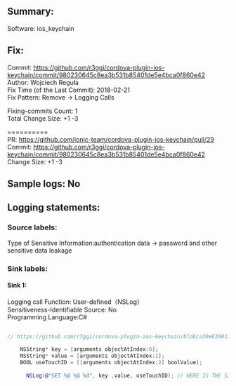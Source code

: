 ## Summary:  
Software: ios_keychain  
## Fix:  
Commit: https://github.com/r3ggi/cordova-plugin-ios-keychain/commit/980230645c8ea3b531b85401de5e4bca0f860e42  
Author: Wojciech Reguła  
Fix Time (of the Last Commit): 2018-02-21  
Fix Pattern: Remove -> Logging Calls  
  
  
Fixing-commits Count: 1  
Total Change Size: +1 -3  
  
==========  
PR: https://github.com/ionic-team/cordova-plugin-ios-keychain/pull/29  
Commit: https://github.com/r3ggi/cordova-plugin-ios-keychain/commit/980230645c8ea3b531b85401de5e4bca0f860e42  
Change Size: +1 -3  
## Sample logs: No  
## Logging statements:  
### Source labels:  
Type of Sensitive Information:authentication data -> password and other sensitive data leakage  
### Sink labels:  
#### Sink 1:  
Logging call Function:  User-defined（NSLog）  
Sensitiveness-Identifiable Source:  No  
Programming Language:C#  
```C#  
  
// https://github.com/r3ggi/cordova-plugin-ios-keychain/blob/a30e630017f1504cc53e9d992160210f058d323e/src/ios/CDVKeychain.m#L69-L73  
  
    NSString* key = [arguments objectAtIndex:0];  
    NSString* value = [arguments objectAtIndex:1];  
    BOOL useTouchID = [[arguments objectAtIndex:2] boolValue];  
  
      NSLog(@"SET %@ %@ %d", key ,value, useTouchID); // HERE IS THE SINK 1  
  
```  
